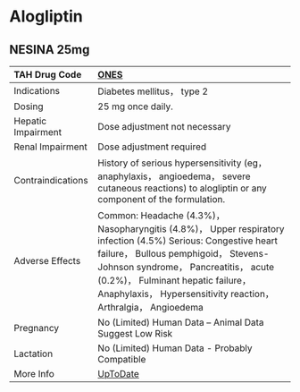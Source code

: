 # Alogliptin

## NESINA 25mg

| TAH Drug Code      | [ONES](https://www.tahsda.org.tw/drugs/hissearch.php?drug_code=ONES)                                                                                                                                                                                                                                  |
|:-------------------|:------------------------------------------------------------------------------------------------------------------------------------------------------------------------------------------------------------------------------------------------------------------------------------------------------|
| Indications        | Diabetes mellitus， type 2                                                                                                                                                                                                                                                                            |
| Dosing             | 25 mg once daily.                                                                                                                                                                                                                                                                                     |
| Hepatic Impairment | Dose adjustment not necessary                                                                                                                                                                                                                                                                         |
| Renal Impairment   | Dose adjustment required                                                                                                                                                                                                                                                                              |
| Contraindications  | History of serious hypersensitivity (eg， anaphylaxis， angioedema， severe cutaneous reactions) to alogliptin or any component of the formulation.                                                                                                                                                   |
| Adverse Effects    | Common: Headache (4.3%)， Nasopharyngitis (4.8%)， Upper respiratory infection (4.5%) Serious: Congestive heart failure， Bullous pemphigoid， Stevens-Johnson syndrome， Pancreatitis， acute (0.2%)， Fulminant hepatic failure， Anaphylaxis， Hypersensitivity reaction， Arthralgia， Angioedema |
| Pregnancy          | No (Limited) Human Data – Animal Data Suggest Low Risk                                                                                                                                                                                                                                                |
| Lactation          | No (Limited) Human Data - Probably Compatible                                                                                                                                                                                                                                                         |
| More Info          | [UpToDate](https://www.uptodate.com/contents/alogliptin-drug-information)                                                                                                                                                                                                                             |

